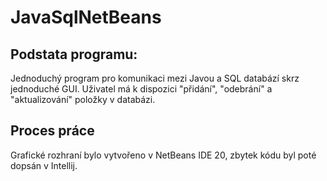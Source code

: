 # JavaSqlNetBeans
## Podstata programu:
Jednoduchý program pro komunikaci mezi Javou a SQL databází skrz jednoduché GUI. Uživatel má k dispozici "přidání", "odebrání" a "aktualizování" položky v databázi.
## Proces práce
Grafické rozhraní bylo vytvořeno v NetBeans IDE 20, zbytek kódu byl poté dopsán v Intellij.
